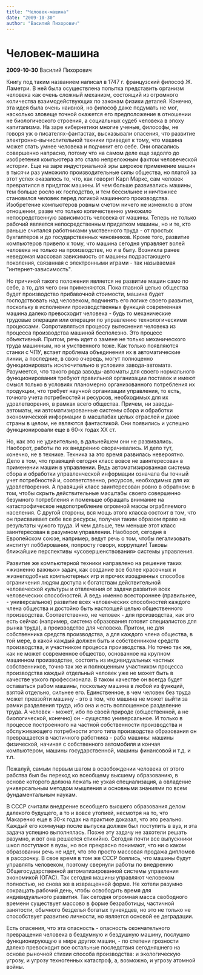 ```yaml
---
title: "Человек-машина"
date: "2009-10-30"
author: "Василий Пихорович"
---
```


# Человек-машина

**2009-10-30** Василий Пихорович

Книгу под таким названием написал в 1747 г. французский философ Ж. Ламетри. В ней была осуществлена попытка представить организм человека как очень сложный механизм, состоящий из огромного количества взаимодействующих по законам физики деталей. Конечно, эта идея была очень наивной, но философ даже подумать не мог, насколько зловеще точной окажется его предположение в отношении не биологического строения, а социальных судеб человека в эпоху капитализма. На заре кибернетики многие ученые, философы, не говоря уж о писателях-фантастах, высказывали опасения, что развитие электронно-вычислительной техники приведет к тому, что машина может стать умнее человека и подчинит его себе. Они опасались совершенно напрасно, потому что на самом деле еще задолго до изобретения компьютера это стало непреложным фактом человеческой истории. Еще на заре индустриальной эры широкое применение машин в тысячи раз умножило производительные силы общества, но платой за этот успех оказалось то, что, как говорит Карл Маркс, сам человек превратился в придаток машины. И чем больше развивались машины, тем больше росло их господство, и тем бессильнее и ничтожнее становился человек перед логикой машинного производства. Изобретение компьютеров ровным счетом ничего не изменило в этом отношении, разве что только количественно умножило непосредственную зависимость человека от машины. Теперь не только рабочий является непосредственным придатком машины, но и те, кто раньше считался работниками умственного труда - от простых бухгалтеров и до государственных чиновников. Кроме того, развитие компьютеров привело к тому, что машина сегодня управляет волей человека не только на производстве, но и в быту. Возникла ранее неведомая массовая зависимость от машины подрастающего поколения, связанная с электронными играми - так называемая "интернет-зависимость".

Но причиной такого положения является не развитие машин само по себе, а то, для чего они применяются. Пока главной целью общества будет производство прибавочной стоимости, машина будет господствовать над человеком, подчинять его логике своего развития, поскольку в исполнении производственных функций современная машина далеко превосходит человека - будь то механические трудовые операции или операции по управлению технологическими процессами. Сопротивляться процессу вытеснения человека из процесса производства машиной бесполезно. Это процесс объективный. Притом, речь идет о замене не только механического труда машинным, но и умственного тоже. Как только появляются станки с ЧПУ, встает проблема объединения их в автоматические линии, а последние, в свою очередь, могут полноценно функционировать исключительно в условиях завода-автомата. Разумеется, что такого рода заводы-автоматы для своего нормального функционирования требуют правильной организации поставок и имеют смысл только в условиях планомерно организованного потребления их продукции, что требует научной организации управления, то есть, точного учета потребностей и ресурсов, необходимых для их удовлетворения, в рамках всего общества. Причем, ни заводы-автоматы, ни автоматизированные системы сбора и обработки экономической информации в масштабах целых отраслей и даже страны в целом, не являются фантастикой. Они появились и успешно функционировали еще в 60-х годах ХХ ст.

Но, как это не удивительно, в дальнейшем они не развивались. Наоборот, работы по их внедрению сворачивались. И дело тут, конечно, не в технике. Техника за это время развилась невероятно. Дело в том, что правящий сегодня класс вовсе не заинтересован в применении машин в управлении. Ведь автоматизированная система сбора и обработки управленческой информации означала бы точный учет потребностей и, соответственно, ресурсов, необходимых для их удовлетворения. А правящий класс заинтересован ровно в обратном: в том, чтобы скрыть действительные масштабы своего совершенно безумного потребления и поменьше обращать внимание на катастрофическое недопотребление огромной массы ограбляемого населения. С другой стороны, вся мощь этого класса состоит в том, что он присваивает себе все ресурсы, получая таким образом право на результаты чужого труда. И чем дальше, тем меньше этот класс заинтересован в разумном управлении. Наоборот, сегодня в Европейском союзе, например, ведут речь о том, чтобы легализовать институт лоббирования, попросту говоря, коррупции! Таковы ближайшие перспективы «усовершенствования» системы управления.

Развитие же компьютерной техники направлено на решение таких «жизненно важных» задач, как создание все более красочных и жизнеподобных компьютерных игр и прочих изощренных способов ограничения людям доступа к богатствам действительной человеческой культуры и отвлечения от задачи развития всех человеческих способностей. А ведь именно всестороннее (правильнее, - универсальное) развитие всех человеческих способностей каждого члена общества и достойно быть настоящей целью общественного производства. Соответственно, не человек - для производства, как это есть сейчас (например, система образования готовит специалистов для рынка труда), а производство для человека. Притом, не для собственника средств производства, а для каждого члена общества, в той мере, в какой каждый должен быть и собственником средств производства, и участником процесса производства. Но точно так же, как не может современное общество, основанное на крупном машинном производстве, состоять из индивидуальных частных собственников, точно так же и полноценным участником процесса производства каждый отдельный человек уже не может быть в качестве узкого профессионала. В таком качестве он всегда будет оставаться рабом машины, поскольку машина в любой из функций, взятой отдельно, сильнее его. Единственное, в чем человек без труда может превзойти машину - это в том, что машина не может выйти за рамки разделения труда, ибо она и есть воплощенное разделение труда. А человек - может, ибо по своей природе (общественной, а не биологической, конечно) он - существо универсальное. И только в процессе построенного на частной собственности производства и обслуживающего потребности этого типа производства образования он превращается в частичного работника - раба машины: машины физической, начиная с собственного автомобиля и кончая компьютером, машины государственной, машины финансовой и т.д. и т.п.

Пожалуй, самым первым шагом в освобождении человека от этого рабства был бы переход ко всеобщему высшему образованию, в основе которого должна лежать не узкая специализация, а овладение универсальным методом мышления и основными знаниями по всем фундаментальным наукам.

В СССР считали внедрение всеобщего высшего образования делом далекого будущего, а то и вовсе утопией, несмотря на то, что Макаренко еще в 30-х годах на практике доказал, что это реально. Каждый его коммунар после выпуска должен был поступить в вуз, и эта задача успешно выполнялась. Позже эту задачу не захотели решать разумно, и вот она решается стихийно. Сегодня почти все выпускники школ поступают в вузы, но все прекрасно понимают, что ни о каком образовании речь не идет, что это просто массовая продажа дипломов в рассрочку. В свое время в том же СССР боялись, что машины будут управлять человеком, поэтому свернули работы по внедрению Общегосударственной автоматизированной системы управления экономикой (ОГАС). Так сегодня машины управляют человеком полностью, но снова же в извращенной форме. Не хотели разумно сокращать рабочий день, чтобы освободить время для индивидуального развития. Так сегодня огромная масса свободного времени существует массово в форме безработицы, частичной занятости, обычного безделья богатых тунеядцев, но это не только не способствует развитию личности, но является основой ее деградации.

Есть опасения, что эта опасность - опасность окончательного превращения человека в бездумную и бездушную машину, послушно функционирующую в мире других машин, - по степени грозности далеко превосходит все остальные последствия сегодняшнего на основе рыночной стихии способа производства: и экологическую угрозу, и угрозу техногенных катастроф, а, возможно, и угрозу атомной войны.